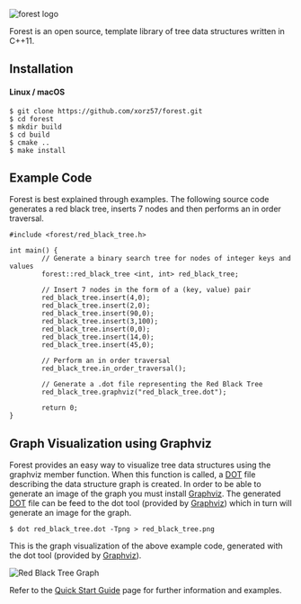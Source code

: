 ![forest logo](https://i.imgur.com/zl44kiK.jpg)

Forest is an open source, template library of tree data structures written in C++11.

## Installation

#### Linux / macOS

```
$ git clone https://github.com/xorz57/forest.git
$ cd forest
$ mkdir build
$ cd build
$ cmake ..
$ make install
```

## Example Code

Forest is best explained through examples. The following source code generates a red black tree, inserts 7 nodes and then performs an in order traversal.

```
#include <forest/red_black_tree.h>

int main() {
        // Generate a binary search tree for nodes of integer keys and values
        forest::red_black_tree <int, int> red_black_tree;

        // Insert 7 nodes in the form of a (key, value) pair
        red_black_tree.insert(4,0);
        red_black_tree.insert(2,0);
        red_black_tree.insert(90,0);
        red_black_tree.insert(3,100);
        red_black_tree.insert(0,0);
        red_black_tree.insert(14,0);
        red_black_tree.insert(45,0);

        // Perform an in order traversal
        red_black_tree.in_order_traversal();

        // Generate a .dot file representing the Red Black Tree
        red_black_tree.graphviz("red_black_tree.dot");

        return 0;
}
```

## Graph Visualization using Graphviz

Forest provides an easy way to visualize tree data structures using the graphviz member function. When this function is called, a [DOT](https://en.wikipedia.org/wiki/DOT_(graph_description_language)) file describing the data structure graph is created. In order to be able to generate an image of the graph you must install [Graphviz](http://www.graphviz.org/). The generated [DOT](https://en.wikipedia.org/wiki/DOT_(graph_description_language)) file can be feed to the dot tool (provided by [Graphviz](http://www.graphviz.org/)) which in turn will generate an image for the graph.

```
$ dot red_black_tree.dot -Tpng > red_black_tree.png
```

This is the graph visualization of the above example code, generated with the dot tool (provided by [Graphviz](http://www.graphviz.org/)).

![Red Black Tree Graph](https://i.imgur.com/FrRNJ29.png)

Refer to the [Quick Start Guide](https://github.com/xorz57/forest/wiki/Quick-Start-Guide) page for further information and examples.
